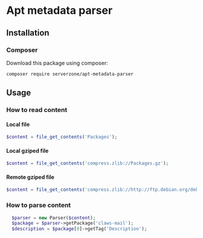 # Apt metadata parser

## Installation

### Composer

Download this package using composer:

```bash
composer require serverzone/apt-metadata-parser
```

## Usage

### How to read content

#### Local file

```php
$content = file_get_contents('Packages');
```

#### Local gziped file

```php
$content = file_get_contents('compress.zlib://Packages.gz');
```

#### Remote gziped file

```php
$content = file_get_contents('compress.zlib://http://ftp.debian.org/debian/dists/stretch-backports/main/binary-amd64/Packages.gz');
```

### How to parse content

```php
  $parser = new Parser($content);
  $package = $parser->getPackage('claws-mail');
  $description = $package[0]->getTag('Description');
```

